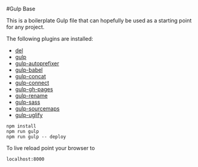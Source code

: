 #Gulp Base

This is a boilerplate Gulp file that can hopefully be used as a starting point for any project.

The following plugins are installed:


* [del](https://www.npmjs.com/package/del)
* [gulp](http://gulpjs.com)
* [gulp-autoprefixer](https://www.npmjs.com/package/gulp-autoprefixer/)
* [gulp-babel](https://www.npmjs.com/package/gulp-babel)
* [gulp-concat](https://www.npmjs.com/package/gulp-concat/)
* [gulp-connect](https://www.npmjs.com/package/gulp-connect)
* [gulp-gh-pages](https://www.npmjs.com/package/gulp-gh-pages/)
* [gulp-rename](https://www.npmjs.com/package/gulp-rename/)
* [gulp-sass](https://www.npmjs.com/package/gulp-sass)
* [gulp-sourcemaps](https://www.npmjs.com/package/gulp-sourcemaps/)
* [gulp-uglify](https://www.npmjs.com/package/gulp-uglify/)

```
npm install
npm run gulp
npm run gulp -- deploy
```

To live reload point your browser to
```
localhost:8000
```
